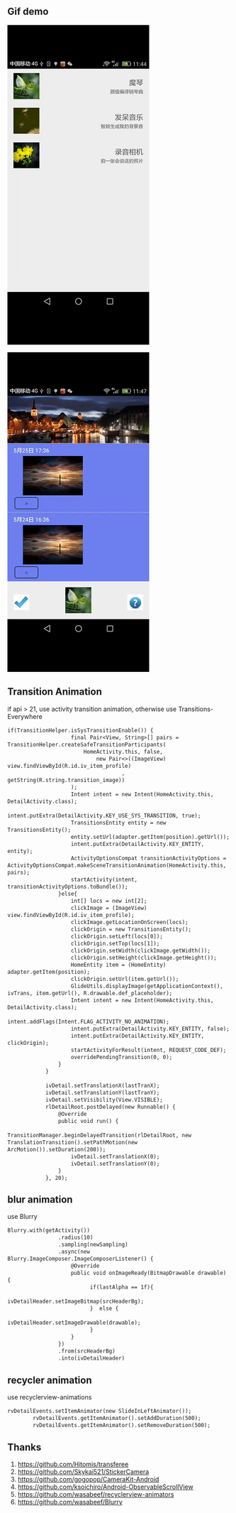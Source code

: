 ## Gif demo
![image](https://github.com/Sherchen/AnimationsDemo/blob/master/ezgif-3-18309fe7e5.gif)

![image](https://github.com/Sherchen/AnimationsDemo/blob/master/ezgif-3-756e27f448.gif)

## Transition Animation
if api >  21, use activity transition animation, otherwise use Transitions-Everywhere


```
if(TransitionHelper.isSysTransitionEnable()) {
                    final Pair<View, String>[] pairs = TransitionHelper.createSafeTransitionParticipants(
                        HomeActivity.this, false,
                            new Pair<>((ImageView) view.findViewById(R.id.iv_item_profile)
                                    , getString(R.string.transition_image))
                    );
                    Intent intent = new Intent(HomeActivity.this, DetailActivity.class);
                    intent.putExtra(DetailActivity.KEY_USE_SYS_TRANSITION, true);
                    TransitionsEntity entity = new TransitionsEntity();
                    entity.setUrl(adapter.getItem(position).getUrl());
                    intent.putExtra(DetailActivity.KEY_ENTITY, entity);
                    ActivityOptionsCompat transitionActivityOptions = ActivityOptionsCompat.makeSceneTransitionAnimation(HomeActivity.this, pairs);
                    startActivity(intent, transitionActivityOptions.toBundle());
                }else{
                    int[] locs = new int[2];
                    clickImage = (ImageView) view.findViewById(R.id.iv_item_profile);
                    clickImage.getLocationOnScreen(locs);
                    clickOrigin = new TransitionsEntity();
                    clickOrigin.setLeft(locs[0]);
                    clickOrigin.setTop(locs[1]);
                    clickOrigin.setWidth(clickImage.getWidth());
                    clickOrigin.setHeight(clickImage.getHeight());
                    HomeEntity item = (HomeEntity) adapter.getItem(position);
                    clickOrigin.setUrl(item.getUrl());
                    GlideUtils.displayImage(getApplicationContext(), ivTrans, item.getUrl(), R.drawable.def_placeholder);
                    Intent intent = new Intent(HomeActivity.this, DetailActivity.class);
                    intent.addFlags(Intent.FLAG_ACTIVITY_NO_ANIMATION);
                    intent.putExtra(DetailActivity.KEY_ENTITY, false);
                    intent.putExtra(DetailActivity.KEY_ENTITY, clickOrigin);
                    startActivityForResult(intent, REQUEST_CODE_DEF);
                    overridePendingTransition(0, 0);
                }
            }
            
            ivDetail.setTranslationX(lastTranX);
            ivDetail.setTranslationY(lastTranY);
            ivDetail.setVisibility(View.VISIBLE);
            rlDetailRoot.postDelayed(new Runnable() {
                @Override
                public void run() {
                    TransitionManager.beginDelayedTransition(rlDetailRoot, new TranslationTransition().setPathMotion(new ArcMotion()).setDuration(200));
                    ivDetail.setTranslationX(0);
                    ivDetail.setTranslationY(0);
                }
            }, 20);
```

## blur animation
use Blurry

```
Blurry.with(getActivity())
                .radius(10)
                .sampling(newSampling)
                .async(new Blurry.ImageComposer.ImageComposerListener() {
                    @Override
                    public void onImageReady(BitmapDrawable drawable) {
                          if(lastAlpha == 1f){
                              ivDetailHeader.setImageBitmap(srcHeaderBg);
                          }  else {
                              ivDetailHeader.setImageDrawable(drawable);
                          }
                    }
                })
                .from(srcHeaderBg)
                .into(ivDetailHeader)
```

## recycler animation
use recyclerview-animations

```
rvDetailEvents.setItemAnimator(new SlideInLeftAnimator());
        rvDetailEvents.getItemAnimator().setAddDuration(500);
        rvDetailEvents.getItemAnimator().setRemoveDuration(500);
```

## Thanks

1. https://github.com/Hitomis/transferee
2. https://github.com/Skykai521/StickerCamera
3. https://github.com/gogopop/CameraKit-Android
4. https://github.com/ksoichiro/Android-ObservableScrollView
5. https://github.com/wasabeef/recyclerview-animators
6. https://github.com/wasabeef/Blurry
